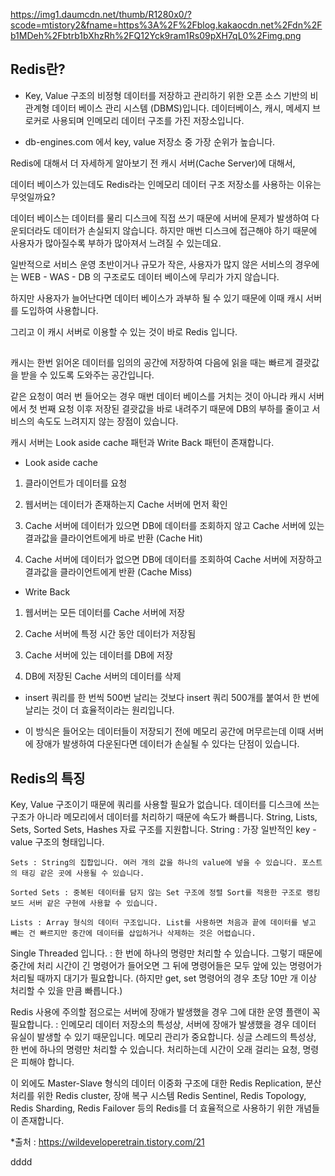 https://img1.daumcdn.net/thumb/R1280x0/?scode=mtistory2&fname=https%3A%2F%2Fblog.kakaocdn.net%2Fdn%2Fb1MDeh%2Fbtrb1bXhzRh%2FQ12Yck9ram1Rs09pXH7qL0%2Fimg.png


## Redis란?
 - Key, Value 구조의 비정형 데이터를 저장하고 관리하기 위한 오픈 소스 기반의 비관계형 데이터 베이스 관리 시스템 (DBMS)입니다.
   데이터베이스, 캐시, 메세지 브로커로 사용되며 인메모리 데이터 구조를 가진 저장소입니다.

 

* db-engines.com 에서 key, value 저장소 중 가장 순위가 높습니다.

 
 

Redis에 대해서 더 자세하게 알아보기 전 캐시 서버(Cache Server)에 대해서,
 

데이터 베이스가 있는데도 Redis라는 인메모리 데이터 구조 저장소를 사용하는 이유는 무엇일까요?

 
데이터 베이스는 데이터를 물리 디스크에 직접 쓰기 때문에 서버에 문제가 발생하여 다운되더라도 데이터가 손실되지 않습니다. 하지만 매번 디스크에 접근해야 하기 때문에 사용자가 많아질수록 부하가 많아져서 느려질 수 있는데요.

일반적으로 서비스 운영 초반이거나 규모가 작은, 사용자가 많지 않은 서비스의 경우에는 WEB - WAS - DB 의 구조로도 데이터 베이스에 무리가 가지 않습니다.

하지만 사용자가 늘어난다면 데이터 베이스가 과부하 될 수 있기 때문에 이때 캐시 서버를 도입하여 사용합니다.

그리고 이 캐시 서버로 이용할 수 있는 것이 바로 Redis 입니다.



## 

캐시는 한번 읽어온 데이터를 임의의 공간에 저장하여 다음에 읽을 때는 빠르게 결괏값을 받을 수 있도록 도와주는 공간입니다.

같은 요청이 여러 번 들어오는 경우 매번 데이터 베이스를 거치는 것이 아니라 캐시 서버에서 첫 번째 요청 이후 저장된 결괏값을 바로 내려주기 때문에 DB의 부하를 줄이고 서비스의 속도도 느려지지 않는 장점이 있습니다.


캐시 서버는 Look aside cache 패턴과 Write Back 패턴이 존재합니다.

 

- Look aside cache
1. 클라이언트가 데이터를 요청

2. 웹서버는 데이터가 존재하는지 Cache 서버에 먼저 확인

3. Cache 서버에 데이터가 있으면 DB에 데이터를 조회하지 않고 Cache 서버에 있는 결과값을 클라이언트에게 바로 반환 (Cache Hit)

4. Cache 서버에 데이터가 없으면 DB에 데이터를 조회하여 Cache 서버에 저장하고 결과값을 클라이언트에게 반환 (Cache Miss)

 

- Write Back 
1. 웹서버는 모든 데이터를 Cache 서버에 저장

2. Cache 서버에 특정 시간 동안 데이터가 저장됨

3. Cache 서버에 있는 데이터를 DB에 저장

4. DB에 저장된 Cache 서버의 데이터를 삭제

 

* insert 쿼리를 한 번씩 500번 날리는 것보다 insert 쿼리 500개를 붙여서 한 번에 날리는 것이 더 효율적이라는 원리입니다.

* 이 방식은 들어오는 데이터들이 저장되기 전에 메모리 공간에 머무르는데 이때 서버에 장애가 발생하여 다운된다면 데이터가 손실될 수 있다는 단점이 있습니다.

 

 

 

## Redis의 특징
 

Key, Value 구조이기 때문에 쿼리를 사용할 필요가 없습니다.
데이터를 디스크에 쓰는 구조가 아니라 메모리에서 데이터를 처리하기 때문에 속도가 빠릅니다.
String, Lists, Sets, Sorted Sets, Hashes 자료 구조를 지원합니다.
    String : 가장 일반적인 key - value 구조의 형태입니다.

    Sets : String의 집합입니다. 여러 개의 값을 하나의 value에 넣을 수 있습니다. 포스트의 태깅 같은 곳에 사용될 수 있습니다.

    Sorted Sets : 중복된 데이터를 담지 않는 Set 구조에 정렬 Sort를 적용한 구조로 랭킹 보드 서버 같은 구현에 사용할 수 있습니다.

    Lists : Array 형식의 데이터 구조입니다. List를 사용하면 처음과 끝에 데이터를 넣고 빼는 건 빠르지만 중간에 데이터를 삽입하거나 삭제하는 것은 어렵습니다.

 

Single Threaded 입니다.
: 한 번에 하나의 명령만 처리할 수 있습니다. 그렇기 때문에 중간에 처리 시간이 긴 명령어가 들어오면 그 뒤에 명령어들은 모두 앞에 있는 명령어가 처리될 때까지 대기가 필요합니다.
(하지만 get, set 명령어의 경우 초당 10만 개 이상 처리할 수 있을 만큼 빠릅니다.)
 

 

Redis 사용에 주의할 점으로는
서버에 장애가 발생했을 경우 그에 대한 운영 플랜이 꼭 필요합니다.
: 인메모리 데이터 저장소의 특성상, 서버에 장애가 발생했을 경우 데이터 유실이 발생할 수 있기 때문입니다.
메모리 관리가 중요합니다.
싱글 스레드의 특성상, 한 번에 하나의 명령만 처리할 수 있습니다. 처리하는데 시간이 오래 걸리는 요청, 명령은 피해야 합니다.
 

 

이 외에도 Master-Slave 형식의 데이터 이중화 구조에 대한 Redis Replication, 분산 처리를 위한 Redis cluster, 장애 복구 시스템 Redis Sentinel, Redis Topology, Redis Sharding, Redis Failover 등의 Redis를 더 효율적으로 사용하기 위한 개념들이 존재합니다. 



*출처 : https://wildeveloperetrain.tistory.com/21



dddd

